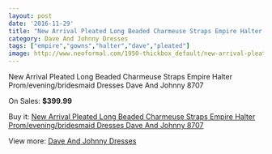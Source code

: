 ```yaml
---
layout: post
date: '2016-11-29'
title: "New Arrival Pleated Long Beaded Charmeuse Straps Empire Halter Prom/evening/bridesmaid Dresses Dave And Johnny 8707"
category: Dave And Johnny Dresses
tags: ["empire","gowns","halter","dave","pleated"]
image: http://www.neoformal.com/1950-thickbox_default/new-arrival-pleated-long-beaded-charmeuse-straps-empire-halter-prom-evening-bridesmaid-dresses-dave-and-johnny-8707.jpg
---
```

New Arrival Pleated Long Beaded Charmeuse Straps Empire Halter Prom/evening/bridesmaid Dresses Dave And Johnny 8707

On Sales: **$399.99**
<a href="https://www.neoformal.com/en/dave-and-johnny-dresses/708-new-arrival-pleated-long-beaded-charmeuse-straps-empire-halter-prom-evening-bridesmaid-dresses-dave-and-johnny-8707.html"><amp-img layout="responsive" width="600" height="600" src="//www.neoformal.com/1950-thickbox_default/new-arrival-pleated-long-beaded-charmeuse-straps-empire-halter-prom-evening-bridesmaid-dresses-dave-and-johnny-8707.jpg" alt="New Arrival Pleated Long Beaded Charmeuse Straps Empire Halter Prom/evening/bridesmaid Dresses Dave And Johnny 8707 0" /></a>
<a href="https://www.neoformal.com/en/dave-and-johnny-dresses/708-new-arrival-pleated-long-beaded-charmeuse-straps-empire-halter-prom-evening-bridesmaid-dresses-dave-and-johnny-8707.html"><amp-img layout="responsive" width="600" height="600" src="//www.neoformal.com/1951-thickbox_default/new-arrival-pleated-long-beaded-charmeuse-straps-empire-halter-prom-evening-bridesmaid-dresses-dave-and-johnny-8707.jpg" alt="New Arrival Pleated Long Beaded Charmeuse Straps Empire Halter Prom/evening/bridesmaid Dresses Dave And Johnny 8707 1" /></a>

Buy it: [New Arrival Pleated Long Beaded Charmeuse Straps Empire Halter Prom/evening/bridesmaid Dresses Dave And Johnny 8707](https://www.neoformal.com/en/dave-and-johnny-dresses/708-new-arrival-pleated-long-beaded-charmeuse-straps-empire-halter-prom-evening-bridesmaid-dresses-dave-and-johnny-8707.html "New Arrival Pleated Long Beaded Charmeuse Straps Empire Halter Prom/evening/bridesmaid Dresses Dave And Johnny 8707")

View more: [Dave And Johnny Dresses](https://www.neoformal.com/en/9-dave-and-johnny-dresses "Dave And Johnny Dresses")